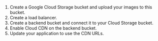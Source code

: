 


1. Create a Google Cloud Storage bucket and upload your images to this bucket.
2. Create a load balancer.
3. Create a backend bucket and connect it to your Cloud Storage bucket.
4. Enable Cloud CDN on the backend bucket.
5. Update your application to use the CDN URLs.